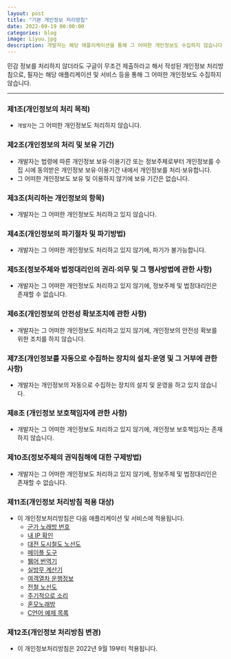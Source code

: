 ```yaml
---
layout: post
title: "기본 개인정보 처리방침"
date: 2022-09-19 00:00:00
categories: blog
image: Liyuu.jpg
description: 개발자는 해당 애플리케이션을 통해 그 어떠한 개인정보도 수집하지 않습니다
---
```


민감 정보를 처리하지 않더라도 구글이 무조건 제출하라고 해서 작성된 개인정보 처리방침으로, 필자는 해당 애플리케이션 및 서비스 등을 통해 그 어떠한 개인정보도 수집하지 않습니다.

***

### 제1조(개인정보의 처리 목적)
- `개발자`는 그 어떠한 개인정보도 처리하지 않습니다. 

### 제2조(개인정보의 처리 및 보유 기간)
- 개발자는 법령에 따른 개인정보 보유·이용기간 또는 정보주체로부터 개인정보를 수집 시에 동의받은 개인정보 보유·이용기간 내에서 개인정보를 처리·보유합니다.
- 그 어떠한 개인정보도 보유 및 이용하지 않기에 보유 기간은 없습니다.

### 제3조(처리하는 개인정보의 항목)
- 개발자는 그 어떠한 개인정보도 처리하고 있지 않습니다.

### 제4조(개인정보의 파기절차 및 파기방법)
- 개발자는 그 어떠한 개인정보도 처리하고 있지 않기에, 파기가 불가능합니다.

### 제5조(정보주체와 법정대리인의 권리·의무 및 그 행사방법에 관한 사항)
- 개발자는 그 어떠한 개인정보도 처리하고 있지 않기에, 정보주체 및 법정대리인은 존재할 수 없습니다.

### 제6조(개인정보의 안전성 확보조치에 관한 사항)
- 개발자는 그 어떠한 개인정보도 처리하고 있지 않기에, 개인정보의 안전성 확보를 위한 조치를 하지 않습니다.

### 제7조(개인정보를 자동으로 수집하는 장치의 설치·운영 및 그 거부에 관한 사항)
- 개발자는 개인정보의 자동으로 수집하는 장치의 설치 및 운영을 하고 있지 않습니다.

### 제8조 (개인정보 보호책임자에 관한 사항)
- 개발자는 그 어떠한 개인정보도 처리하고 있지 않기에, 개인정보 보호책임자는 존재하지 않습니다.

### 제10조(정보주체의 권익침해에 대한 구제방법)
- 개발자는 그 어떠한 개인정보도 처리하고 있지 않기에, 정보주체 및 법정대리인은 존재할 수 없습니다.

### 제11조(개인정보 처리방침 적용 대상)
- 이 개인정보처리방침은 다음 애플리케이션 및 서비스에 적용됩니다.
  - [군가 노래방 번호](https://play.google.com/store/apps/details?id=com.darktornado.militarysong)
  - [내 IP 확인](https://play.google.com/store/apps/details?id=com.darktornado.showmyip)
  - [대전 도시철도 노선도](https://play.google.com/store/apps/details?id=com.darktornado.daejeonmetro)
  - [메이플 도구](https://play.google.com/store/apps/details?id=com.darktornado.mapletools)
  - [뷁어 번역기](https://play.google.com/store/apps/details?id=com.darktornado.euckr2shiftjis)
  - [실방무 계산기](https://play.google.com/store/apps/details?id=com.darktornado.mapleignoredefcalc)
  - [여객열차 운행정보](https://play.google.com/store/apps/details?id=com.darktornado.traininfo)
  - [전철 노선도](https://play.google.com/store/apps/details?id=com.darktornado.metromap)
  - [주기적으로 소리](https://play.google.com/store/apps/details?id=com.darktornado.sounddelay)
  - [혼모노래방](https://play.google.com/store/apps/details?id=com.darktornado.animesongnumber)
  - [C언어 예제 목록](https://play.google.com/store/apps/details?id=com.darktornado.cexamples)
  
### 제12조(개인정보 처리방침 변경)
- 이 개인정보처리방침은 2022년 9월 19부터 적용됩니다.
